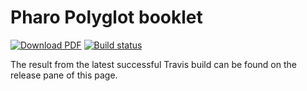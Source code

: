 # Pharo Polyglot booklet
[![Download PDF](https://img.shields.io/badge/Download-PDF-9cf.svg)](https://github.com/nikhilpinnaparaju/Booklet-Polyglot/releases/download/continuous/Polyglot-wip.pdf)
[![Build status][badge]][travis]

[travis]: https://travis-ci.org/nikhilpinnaparaju/Booklet-Polyglot
[badge]: https://travis-ci.org/SquareBracketAssociates/Booklet-DataFrame.svg?branch=master

The result from the latest successful Travis build can be found on the release pane of this page.
